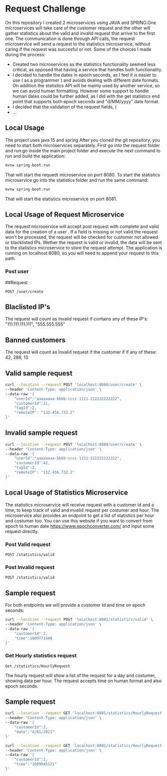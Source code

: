 # Request Challenge

On this repository I created 2 microservices using JAVA and SPRING.One microservices will take care of the customer
request and the other will gather statistics about the valid and invalid request that arrive to the first one.
The communication is done through API calls, the request microservice will send a request to the statistics 
microservice, without caring if the request was succesful or not. Some of the choices I made during the process:

 * Created two microservices as the statistics functionality seemed less critical, as opposed that having a service
 that handles both functionality.
 * I decided to handle the dates in epoch seconds, as I feel it is easier to use ( as a programmer ) and avoids dealing
 with different date formats. On addition the statistics API will be mainly used by another service, so we can avoid 
 human formatting. However some support to handle human dates could be further added, as I did with the get statistics
 end point that supports both epoch seconds and "d/MM/yyyy" date format.
 * I decided that the validation of the request fields, (
 * ...


## Local Usage

The project uses java 15 and spring After you cloned the git repository, you need to start both microservices separately.
First go into the request folder and run:go inside the main project folder and execute the next command to run and build
the application: 

```bash
mvnw spring-boot:run
```
That will start the requedt microservice on port 8080. To start the statistics microservice go into the statistics folder
and run the same command: 
```bash
mvnw spring-boot:run
```

That will start the statistics microservice on port 8081.

## Local Usage of Request Microservice
The request microservice will accept post request with complete and valid data for the creation of a user . If a field is missing
or not valid the request won't be processed, the request will be checked for customer not allowed or blacklisted IPs. Wether the
request is valid or invalid, the data will be sent to the statistics microservice to store the request attempt.
The application is running on localhost:8080, so you will need to append your request to this path. 

### Post user

##Request

`POST /user/create`

## Blaclisted IP's
The request will count as invalid request if contains any of these IP's: "111.111.111.111", "555.555.555"


## Banned customers
The request will count as invalid request if the customer if if any of these: 42, 288, 13

## Valid sample request
```bash
curl --location --request POST 'localhost:8080/user/create' \
--header 'Content-Type: application/json' \
--data-raw '{
    "userId":"aaaaaaaa-bbbb-cccc-1111-222222222222",
    "customerId":11,
    "tagId":2,
    "remoteIP": "132.456.732.2"
}'
```
## Invalid sample request
```bash
curl --location --request POST 'localhost:8080/user/create' \
--header 'Content-Type: application/json' \
--data-raw '{
    "userId":"aaaaaaaa-bbbb-cccc-1111-222222222222",
    "customerId":42,
    "tagId":2,
    "remoteIP": "132.456.732.2"
}'
```

## Local Usage of Statistics Microservice

The statistics microservice will receive request with a customer id and a time, to keep track of valid
and invalid request per costumer and hour. The microservice also provides an endpoint to get a list of
statistics per hour and costumer too. You can use this website if you want to convert from epoch to human
date https://www.epochconverter.com/ and input some request directly.

### Post Valid request
`POST /statistics/valid`

### Post Invalid request
`POST /statistics/valid`

## Sample request
For both endpoints we will provide a customer Id and time on epoch seconds:

```bash
curl --location --request POST 'localhost:8081/statistics/valid' \
--header 'Content-Type: application/json' \
--data-raw '{
    "customerId":2,
    "time":1609771448
}'
```


### Get Hourly statistics request
`Get /statistics/HourlyRequest`

The hourly request will show a list of the request for a day  and costumer, showing data per hour. The request
accepts time on human format and also epoch seconds.

## Sample request 


```bash
curl --location --request GET 'localhost:8081/statistics/HourlyRequest' \
--header 'Content-Type: application/json' \
--data-raw '{
    "customerId":2,
    "date":"4/01/2021"
}'
```


```bash
curl --location --request GET 'localhost:8081/statistics/HourlyRequest' \
--header 'Content-Type: application/json' \
--data-raw '{
    "customerId":2,
    "time":"1609945121"
}'
